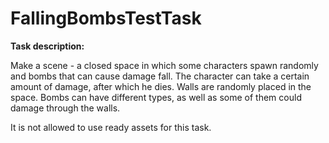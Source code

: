 # FallingBombsTestTask

**Task description:**

Make a scene - a closed space in which some characters spawn randomly and bombs that can cause damage fall. The character can take a certain amount of damage, after which he dies.
Walls are randomly placed in the space.
Bombs can have different types, as well as some of them could damage through the walls.

It is not allowed to use ready assets for this task.
